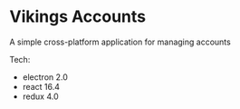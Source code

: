 # Vikings Accounts

A simple cross-platform application for managing accounts

Tech:

- electron 2.0
- react 16.4
- redux 4.0
